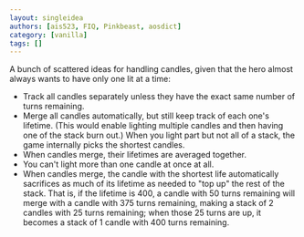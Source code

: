 ```yaml
---
layout: singleidea
authors: [ais523, FIQ, Pinkbeast, aosdict]
category: [vanilla]
tags: []
---
```

A bunch of scattered ideas for handling candles, given that the hero almost always wants to have only one lit at a time:
* Track all candles separately unless they have the exact same number of turns remaining.
* Merge all candles automatically, but still keep track of each one's lifetime. (This would enable lighting multiple candles and then having one of the stack burn out.) When you light part but not all of a stack, the game internally picks the shortest candles.
* When candles merge, their lifetimes are averaged together.
* You can't light more than one candle at once at all.
* When candles merge, the candle with the shortest life automatically sacrifices as much of its lifetime as needed to "top up" the rest of the stack. That is, if the lifetime is 400, a candle with 50 turns remaining will merge with a candle with 375 turns remaining, making a stack of 2 candles with 25 turns remaining; when those 25 turns are up, it becomes a stack of 1 candle with 400 turns remaining.

